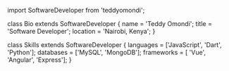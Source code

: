 import SoftwareDeveloper from 'teddyomondi';

class Bio extends SoftwareDeveloper {
  name     = 'Teddy Omondi';
  title    = 'Software Developer';
  location = 'Nairobi, Kenya';
}

class Skills extends SoftwareDeveloper {
  languages  = ['JavaScript', 'Dart', 'Python'];
  databases  = ['MySQL', 'MongoDB'];
  frameworks = [ 'Vue', 'Angular', 'Express'];
}
